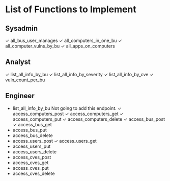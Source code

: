 # List of Functions to Implement

## Sysadmin

✓ all_bus_user_manages
✓ all_computers_in_one_bu
✓ all_computer_vulns_by_bu
✓ all_apps_on_computers

## Analyst

✓ list_all_info_by_bu
✓ list_all_info_by_severity
✓ list_all_info_by_cve
✓ vuln_count_per_bu

## Engineer

- list_all_info_by_bu           Not going to add this endpoint.
✓ access_computers_post
✓ access_computers_get
✓ access_computers_put
✓ access_computers_delete
✓ access_bus_post
✓ access_bus_get
- access_bus_put
- access_bus_delete
- access_users_post
✓ access_users_get
- access_users_put
- access_users_delete
- access_cves_post
- access_cves_get
- access_cves_put
- access_cves_delete
